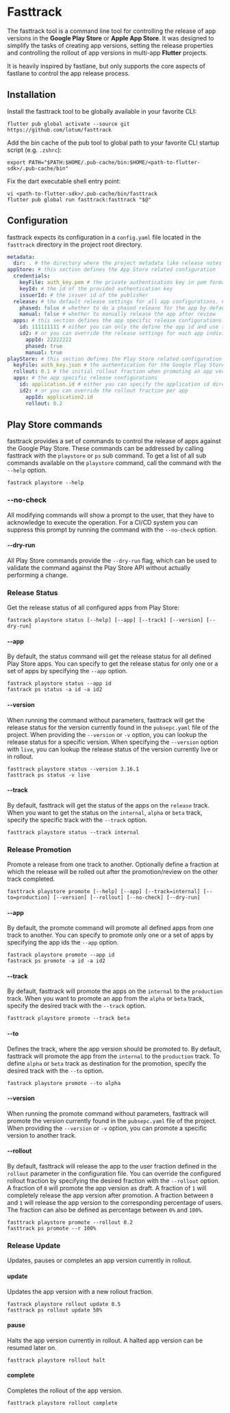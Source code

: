 # Fasttrack

The fasttrack tool is a command line tool for controlling the release of app versions in 
the **Google Play Store** or **Apple App Store**. It was designed to simplify the tasks of creating
app versions, setting the release properties and controlling the rollout of app versions
in multi-app **Flutter** projects.

It is heavily inspired by fastlane, but only supports the core aspects of fastlane to
control the app release process.

## Installation

Install the fasttrack tool to be globally available in your favorite CLI:

```shell
flutter pub global activate --source git https://github.com/lotum/fasttrack
```

Add the bin cache of the pub tool to global path to your favorite CLI startup script (e.g. `.zshrc`):

```shell
export PATH="$PATH:$HOME/.pub-cache/bin:$HOME/<path-to-flutter-sdk>/.pub-cache/bin"
```

Fix the dart executable shell entry point:

```shell
vi <path-to-flutter-sdk>/.pub-cache/bin/fasttrack
flutter pub global run fasttrack:fasttrack "$@"
```

## Configuration

fasttrack expects its configuration in a `config.yaml` file located in the `fasttrack` directory in the project root 
directory.

```yaml
metadata:
  dir: . # the directory where the project metadata like release notes are located
appStore: # this section defines the App Store related configuration 
  credentials:
    keyFile: auth_key.pem # the private authentication key in pem format
    keyId: # the id of the provided authentication key
    issuerId: # the issuer id of the publisher
  release: # the default release settings for all app configurations. Can be overridden for each app
    phased: false # whether to do a phased release for the app by default
    manual: false # whether to manually release the app after review
  apps: # this section defines the app specific release configurations
    id: 111111111 # either you can only the define the app id and use the common release settings
    id2: # or you can override the release settings for each app individually
      appId: 22222222
      phased: true
      manual: true
playStore: # this section defines the Play Store related configuration
  keyFile: auth_key.json # the authentication for the Google Play Store service user in json format
  rollout: 0.1 # the initial rollout fraction when promoting an app version to the release track 
  apps: # the app specific release configurations
    id: application.id # either you can specify the application id directly and use the default release configuration
    id2: # or you can override the rollout fraction per app
      appId: application2.id
      rollout: 0.2
```

## Play Store commands

fasttrack provides a set of commands to control the release of apps against the Google Play Store. 
These commands can be addressed by calling fasttrack with the `playstore` or `ps` sub command. To get
a list of all sub commands available on the `playstore` command, call the command with the `--help` option.
```shell
fastrack playstore --help
```

### --no-check
All modifying commands will show a prompt to the user, that they have to acknowledge to execute the operation.
For a CI/CD system you can suppress this prompt by running the command with the `--no-check` option.

#### --dry-run
All Play Store commands provide the `--dry-run` flag, which can be used to validate the command against
the Play Store API without actually performing a change.

### Release Status

Get the release status of all configured apps from Play Store:

```shell
fastrack playstore status [--help] [--app] [--track] [--version] [--dry-run]
```

#### --app
By default, the status command will get the release status for all defined Play Store apps. You can specify
to get the release status for only one or a set of apps by specifying the `--app` option.

```shell
fastrack playstore status --app id
fastrack ps status -a id -a id2
```

#### --version
When running the command without parameters, fasttrack will get the release status for the version currently found
in the `pubsepc.yaml` file of the project. When providing the `--version` or `-v` option, you can lookup the release
status for a specific version. When specifying the `--version` option with `live`, you can lookup the release status 
of the version currently live or in rollout.

```shell
fasttrack playstore status --version 3.16.1
fasttrack ps status -v live
```

#### --track
By default, fasttrack will get the status of the apps on the `release` track. When you want to get the status on the
`internal`, `alpha` or `beta` track, specify the specific track with the `--track` option.

```shell
fasttrack playstore status --track internal
```

### Release Promotion

Promote a release from one track to another. Optionally define a fraction at which the release will be rolled out
after the promotion/review on the other track completed.

```shell
fasttrack playstore promote [--help] [--app] [--track=internal] [--to=production] [--version] [--rollout] [--no-check] [--dry-run]
```

#### --app
By default, the promote command will promote all defined apps from one track to another. You can specify
to promote only one or a set of apps by specifying the app ids the `--app` option.

```shell
fastrack playstore promote --app id
fastrack ps promote -a id -a id2
```

#### --track
By default, fasttrack will promote the apps on the `internal` to the `production` track. When you want to promote
an app from the `alpha` or `beta` track, specify the desired track with the `--track` option.

```shell
fasttrack playstore promote --track beta
```

#### --to
Defines the track, where the app version should be promoted to. By default, fasttrack will promote the app
from the `internal` to the `production` track. To define `alpha` or `beta` track as destination for the
promotion, specify the desired track with the `--to` option.

```shell
fastrack playstore promote --to alpha
```

#### --version
When running the promote command without parameters, fasttrack will promote the version currently found
in the `pubsepc.yaml` file of the project. When providing the `--version` or `-v` option, you can promote
a specific version to another track.

#### --rollout
By default, fasttrack will release the app to the user fraction defined in the `rollout` parameter in
the configuration file. You can override the configured rollout fraction by specifying the desired
fraction with the `--rollout` option. A fraction of `0` will promote the app version as draft. A fraction
of `1` will completely release the app version after promotion. A fraction between `0` and `1` will release
the app version to the corresponding percentage of users. The fraction can also be defined as percentage
between `0%` and `100%`.

```shell
fasttrack playstore promote --rollout 0.2
fasttrack ps promote --r 100%
```

### Release Update

Updates, pauses or completes an app version currently in rollout.

#### update

Updates the app version with a new rollout fraction.

```shell
fastrack playstore rollout update 0.5
fasttrack ps rollout update 50%
```

#### pause

Halts the app version currently in rollout. A halted app version can be resumed later on.

```shell
fasttrack playstore rollout halt
```

#### complete

Completes the rollout of the app version.

```shell
fasttrack playstore rollout complete
```

